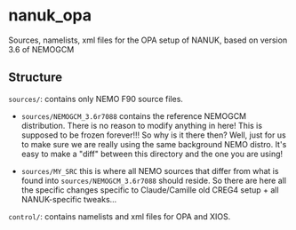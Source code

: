 # nanuk_opa
Sources, namelists, xml files for the OPA setup of NANUK, based on version 3.6 of NEMOGCM


## Structure

```sources/```: contains only NEMO F90 source files.

-  ```sources/NEMOGCM_3.6r7088``` contains the reference NEMOGCM distribution. There is no reason to modify anything in here! This is supposed to be frozen forever!!!
So why is it there then? Well, just for us to make sure we are really using the same background NEMO distro. It's easy to make a "diff" between this directory and the one you are using! 

- ```sources/MY_SRC``` this is where all NEMO sources that differ from what is found into ```sources/NEMOGCM_3.6r7088``` should reside. So there are here all the specific changes specific to Claude/Camille old CREG4 setup + all NANUK-specific tweaks...


```control/```: contains namelists and xml files for OPA and XIOS.